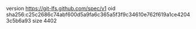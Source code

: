 version https://git-lfs.github.com/spec/v1
oid sha256:c25c2686c74abf600d5a9fa6c365a5f3f9c34610e762f619a1ce42043c5b6a93
size 4402
